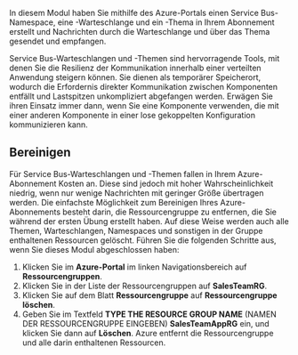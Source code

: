 In diesem Modul haben Sie mithilfe des Azure-Portals einen Service Bus-Namespace, eine -Warteschlange und ein -Thema in Ihrem Abonnement erstellt und Nachrichten durch die Warteschlange und über das Thema gesendet und empfangen.

Service Bus-Warteschlangen und -Themen sind hervorragende Tools, mit denen Sie die Resilienz der Kommunikation innerhalb einer verteilten Anwendung steigern können. Sie dienen als temporärer Speicherort, wodurch die Erfordernis direkter Kommunikation zwischen Komponenten entfällt und Lastspitzen unkompliziert abgefangen werden. Erwägen Sie ihren Einsatz immer dann, wenn Sie eine Komponente verwenden, die mit einer anderen Komponente in einer lose gekoppelten Konfiguration kommunizieren kann.

## <a name="clean-up"></a>Bereinigen
<!---TODO: Update for sandbox?--->

Für Service Bus-Warteschlangen und -Themen fallen in Ihrem Azure-Abonnement Kosten an. Diese sind jedoch mit hoher Wahrscheinlichkeit niedrig, wenn nur wenige Nachrichten mit geringer Größe übertragen werden. Die einfachste Möglichkeit zum Bereinigen Ihres Azure-Abonnements besteht darin, die Ressourcengruppe zu entfernen, die Sie während der ersten Übung erstellt haben. Auf diese Weise werden auch alle Themen, Warteschlangen, Namespaces und sonstigen in der Gruppe enthaltenen Ressourcen gelöscht. Führen Sie die folgenden Schritte aus, wenn Sie dieses Modul abgeschlossen haben:

1. Klicken Sie im **Azure-Portal** im linken Navigationsbereich auf **Ressourcengruppen**.
1. Klicken Sie in der Liste der Ressourcengruppen auf **SalesTeamRG**.
1. Klicken Sie auf dem Blatt **Ressourcengruppe** auf **Ressourcengruppe löschen**.
1. Geben Sie im Textfeld **TYPE THE RESOURCE GROUP NAME** (NAMEN DER RESSOURCENGRUPPE EINGEBEN) **SalesTeamAppRG** ein, und klicken Sie dann auf **Löschen**. Azure entfernt die Ressourcengruppe und alle darin enthaltenen Ressourcen.
